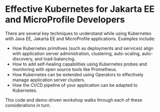 # Effective Kubernetes for Jakarta EE and MicroProfile Developers

There are several key techniques to understand while using Kubernetes with Java EE, Jakarta EE and MicroProfile applications. Examples include:

* How Kubernetes primitives (such as deployments and services) align with application server administration, clustering, auto-scaling, auto-discovery, and load-balancing.
* How to add self-healing capabilities using Kubernetes probes and monitoring with open source tools like Prometheus.
* How Kubernetes can be extended using Operators to effectively manage application server clusters.
* How the CI/CD pipeline of your application can be adapted to Kubernetes.

This code and demo-driven workshop walks through each of these considerations in turn.
